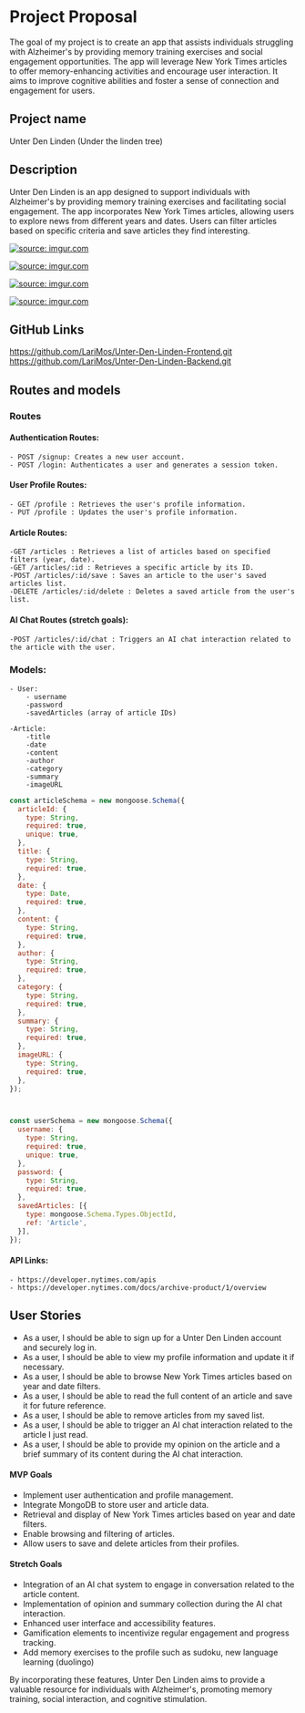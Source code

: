 # Project Proposal
The goal of my project is to create an app that assists individuals struggling with Alzheimer's by providing memory training exercises and social engagement opportunities. The app will leverage New York Times articles to offer memory-enhancing activities and encourage user interaction. It aims to improve cognitive abilities and foster a sense of connection and engagement for users.

## Project name 
Unter Den Linden (Under the linden tree)

## Description
Unter Den Linden is an app designed to support individuals with Alzheimer's by providing memory training exercises and facilitating social engagement. The app incorporates New York Times articles, allowing users to explore news from different years and dates. Users can filter articles based on specific criteria and save articles they find interesting.

<a href="https://imgur.com/JBcHnT0"><img src="https://i.imgur.com/JBcHnT0.jpg" title="source: imgur.com" /></a>

<a href="https://imgur.com/LhKm5or"><img src="https://i.imgur.com/LhKm5or.jpg" title="source: imgur.com" /></a>


<a href="https://imgur.com/tj8nyvK"><img src="https://i.imgur.com/tj8nyvK.jpg" title="source: imgur.com" /></a>

<a href="https://imgur.com/cnFc6y7"><img src="https://i.imgur.com/cnFc6y7.png" title="source: imgur.com" /></a>

## GitHub Links
https://github.com/LariMos/Unter-Den-Linden-Frontend.git
https://github.com/LariMos/Unter-Den-Linden-Backend.git


## Routes and models
<!-- Define your routes and what HTTP method they will be using -->

### Routes
#### Authentication Routes:
    - POST /signup: Creates a new user account.
    - POST /login: Authenticates a user and generates a session token.

#### User Profile Routes:
    - GET /profile : Retrieves the user's profile information.
    - PUT /profile : Updates the user's profile information.
#### Article Routes:
    -GET /articles : Retrieves a list of articles based on specified filters (year, date).
    -GET /articles/:id : Retrieves a specific article by its ID.
    -POST /articles/:id/save : Saves an article to the user's saved articles list.
    -DELETE /articles/:id/delete : Deletes a saved article from the user's list.

#### AI Chat Routes (stretch goals):
    -POST /articles/:id/chat : Triggers an AI chat interaction related to the article with the user.

### Models:

    - User:
        - username
        -password
        -savedArticles (array of article IDs)

    -Article:
        -title
        -date
        -content
        -author
        -category
        -summary
        -imageURL

```javascript
const articleSchema = new mongoose.Schema({
  articleId: {
    type: String,
    required: true,
    unique: true,
  },
  title: {
    type: String,
    required: true,
  },
  date: {
    type: Date,
    required: true,
  },
  content: {
    type: String,
    required: true,
  },
  author: {
    type: String,
    required: true,
  },
  category: {
    type: String,
    required: true,
  },
  summary: {
    type: String,
    required: true,
  },
  imageURL: {
    type: String,
    required: true,
  },
});



const userSchema = new mongoose.Schema({
  username: {
    type: String,
    required: true,
    unique: true,
  },
  password: {
    type: String,
    required: true,
  },
  savedArticles: [{
    type: mongoose.Schema.Types.ObjectId,
    ref: 'Article',
  }],
});
```

#### API Links: 
    - https://developer.nytimes.com/apis 
    - https://developer.nytimes.com/docs/archive-product/1/overview



## User Stories
<!-- Your user stories are a way to talk about your applications features in the following format:

- `As a user I should be able to <fill in the feature description>`

Example:
- "As a user I should be able to query `/locations` route to GET all locations" -->

- As a user, I should be able to sign up for a Unter Den Linden account and securely log in.
- As a user, I should be able to view my profile information and update it if necessary.
- As a user, I should be able to browse New York Times articles based on year and date filters.
- As a user, I should be able to read the full content of an article and save it for future reference.
- As a user, I should be able to remove articles from my saved list.
- As a user, I should be able to trigger an AI chat interaction related to the article I just read.
- As a user, I should be able to provide my opinion on the article and a brief summary of its content during the AI chat interaction.

#### MVP Goals
<!-- These features are the minimum to get your application working.  -->

- Implement user authentication and profile management.
- Integrate MongoDB to store user and article data.
- Retrieval and display of New York Times articles based on year and date filters.
- Enable browsing and filtering of articles.
- Allow users to save and delete articles from their profiles.

#### Stretch Goals

- Integration of an AI chat system to engage in conversation related to the article content.
- Implementation of opinion and summary collection during the AI chat interaction.
- Enhanced user interface and accessibility features.
- Gamification elements to incentivize regular engagement and progress tracking.
- Add memory exercises to the profile such as sudoku, new language learning (duolingo)


By incorporating these features, Unter Den Linden aims to provide a valuable resource for individuals with Alzheimer's, promoting memory training, social interaction, and cognitive stimulation.